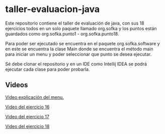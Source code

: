 # taller-evaluacion-java

Este repositorio contiene el taller de evaluación de java, 
con sus 18 ejercicios todos en un solo paquete llamado org.sofka 
y los puntos están guardados como org.sofka.punto1 - org.sofka.punto18.

Para poder ser ejecutado se encuentra en el paquete org.sofka.software y en este se encuentra la clase Main donde se 
encuentra el método main para iniciar un menu y poder seleccionar que punto se desea ejecutar.

Sé debe clonar el repositorio y en un IDE como Intellij IDEA se podrá ejecutar cada clase para poder probarla.

## Videos #
<a href="https://youtu.be/XtuWBXZTV3Q">Video explicación del menu.</a>

<a href="https://youtu.be/mmHZjNmFGRg">Video del ejercicio 16</a>

<a href="">Video del ejercicio 17</a>

<a href="">Video del ejercicio 18</a>
